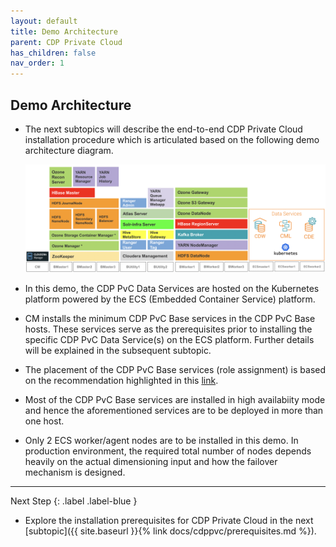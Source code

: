 ```yaml
---
layout: default
title: Demo Architecture
parent: CDP Private Cloud
has_children: false
nav_order: 1
---
```



## Demo Architecture
- The next subtopics will describe the end-to-end CDP Private Cloud installation procedure which is articulated based on the following demo architecture diagram.

    ![](../../assets/images/logicalarch.png)


- In this demo, the CDP PvC Data Services are hosted on the Kubernetes platform powered by the ECS (Embedded Container Service) platform.
- CM installs the minimum CDP PvC Base services in the CDP PvC Base hosts. These services serve as the prerequisites prior to installing the specific CDP PvC Data Service(s) on the ECS platform. Further details will be explained in the subsequent subtopic.
- The placement of the CDP PvC Base services (role assignment) is based on the recommendation highlighted in this [link](https://docs.cloudera.com/cdp-private-cloud-base/7.1.7/installation/topics/cdpdc-runtime-cluster-hosts-role-assignments.html).
- Most of the CDP PvC Base services are installed in high availabiity mode and hence the aforementioned services are to be deployed in more than one host.
- Only 2 ECS worker/agent nodes are to be installed in this demo. In production environment, the required total number of nodes depends heavily on the actual dimensioning input and how the failover mechanism is designed.

---    
   Next Step
   {: .label .label-blue } 
   
- Explore the installation prerequisites for CDP Private Cloud in the next [subtopic]({{ site.baseurl }}{% link docs/cdppvc/prerequisites.md %}).
        
